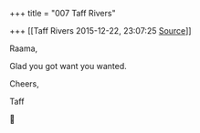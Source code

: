 +++
title = "007 Taff Rivers"

+++
[[Taff Rivers	2015-12-22, 23:07:25 [Source](https://groups.google.com/g/samskrita/c/BH0hyuGaiXk)]]



Raama,  
  
 Glad you got want you wanted.  
  
Cheers,  
  
 Taff




